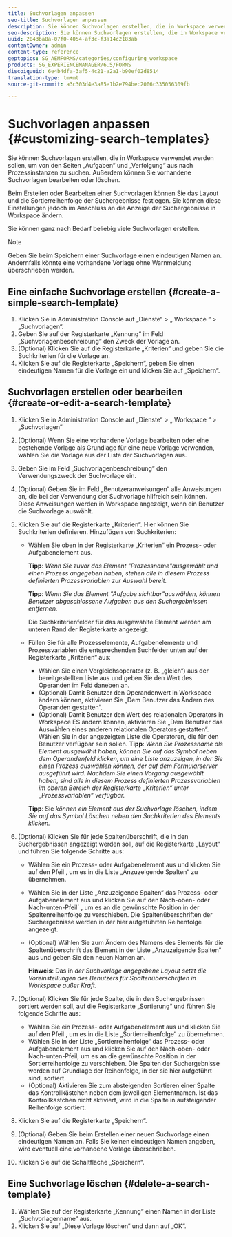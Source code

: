 ```yaml
---
title: Suchvorlagen anpassen
seo-title: Suchvorlagen anpassen
description: Sie können Suchvorlagen erstellen, die in Workspace verwendet werden sollen, um von den Seiten „Aufgaben“ und „Verfolgung“ aus nach Prozessinstanzen zu suchen. Außerdem können Sie vorhandene Suchvorlagen bearbeiten oder löschen.
seo-description: Sie können Suchvorlagen erstellen, die in Workspace verwendet werden sollen, um von den Seiten „Aufgaben“ und „Verfolgung“ aus nach Prozessinstanzen zu suchen. Außerdem können Sie vorhandene Suchvorlagen bearbeiten oder löschen.
uuid: 2043ba8a-07f0-4054-af3c-f3a14c2183ab
contentOwner: admin
content-type: reference
geptopics: SG_AEMFORMS/categories/configuring_workspace
products: SG_EXPERIENCEMANAGER/6.5/FORMS
discoiquuid: 6e4b4dfa-3af5-4c21-a2a1-b90ef02d8514
translation-type: tm+mt
source-git-commit: a3c303d4e3a85e1b2e794bec2006c335056309fb

---
```



# Suchvorlagen anpassen {#customizing-search-templates}

Sie können Suchvorlagen erstellen, die in Workspace verwendet werden sollen, um von den Seiten „Aufgaben“ und „Verfolgung“ aus nach Prozessinstanzen zu suchen. Außerdem können Sie vorhandene Suchvorlagen bearbeiten oder löschen.

Beim Erstellen oder Bearbeiten einer Suchvorlagen können Sie das Layout und die Sortierreihenfolge der Suchergebnisse festlegen. Sie können diese Einstellungen jedoch im Anschluss an die Anzeige der Suchergebnisse in Workspace ändern.

Sie können ganz nach Bedarf beliebig viele Suchvorlagen erstellen.

>[!NOTE]
>
>Geben Sie beim Speichern einer Suchvorlage einen eindeutigen Namen an. Andernfalls könnte eine vorhandene Vorlage ohne Warnmeldung überschrieben werden.

## Eine einfache Suchvorlage erstellen {#create-a-simple-search-template}

1. Klicken Sie in Administration Console auf „Dienste“ > „ Workspace “ > „Suchvorlagen“.
1. Geben Sie auf der Registerkarte „Kennung“ im Feld „Suchvorlagenbeschreibung“ den Zweck der Vorlage an.
1. (Optional) Klicken Sie auf die Registerkarte „Kriterien“ und geben Sie die Suchkriterien für die Vorlage an.
1. Klicken Sie auf die Registerkarte „Speichern“, geben Sie einen eindeutigen Namen für die Vorlage ein und klicken Sie auf „Speichern“.

## Suchvorlagen erstellen oder bearbeiten {#create-or-edit-a-search-template}

1. Klicken Sie in Administration Console auf „Dienste“ > „ Workspace “ > „Suchvorlagen“
1. (Optional) Wenn Sie eine vorhandene Vorlage bearbeiten oder eine bestehende Vorlage als Grundlage für eine neue Vorlage verwenden, wählen Sie die Vorlage aus der Liste der Suchvorlagen aus.
1. Geben Sie im Feld „Suchvorlagenbeschreibung“ den Verwendungszweck der Suchvorlage ein.
1. (Optional) Geben Sie im Feld „Benutzeranweisungen“ alle Anweisungen an, die bei der Verwendung der Suchvorlage hilfreich sein können. Diese Anweisungen werden in Workspace angezeigt, wenn ein Benutzer die Suchvorlage auswählt.
1. Klicken Sie auf die Registerkarte „Kriterien“. Hier können Sie Suchkriterien definieren. Hinzufügen von Suchkriterien:

   * Wählen Sie oben in der Registerkarte „Kriterien“ ein Prozess- oder Aufgabenelement aus.

      **Tipp**: *Wenn Sie zuvor das Element &quot;Prozessname&quot;ausgewählt und einen Prozess angegeben haben, stehen alle in diesem Prozess definierten Prozessvariablen zur Auswahl bereit.*

      **Tipp**: *Wenn Sie das Element &quot;Aufgabe sichtbar&quot;auswählen, können Benutzer abgeschlossene Aufgaben aus den Suchergebnissen entfernen.*

      Die Suchkriterienfelder für das ausgewählte Element werden am unteren Rand der Registerkarte angezeigt.

   * Füllen Sie für alle Prozesselemente, Aufgabenelemente und Prozessvariablen die entsprechenden Suchfelder unten auf der Registerkarte „Kriterien“ aus:

      * Wählen Sie einen Vergleichsoperator (z. B. „gleich“) aus der bereitgestellten Liste aus und geben Sie den Wert des Operanden im Feld daneben an.
      * (Optional) Damit Benutzer den Operandenwert in Workspace ändern können, aktivieren Sie „Dem Benutzer das Ändern des Operanden gestatten“.
      * (Optional) Damit Benutzer den Wert des relationalen Operators in Workspace ES ändern können, aktivieren Sie „Dem Benutzer das Auswählen eines anderen relationalen Operators gestatten“. Wählen Sie in der angezeigten Liste die Operatoren, die für den Benutzer verfügbar sein sollen.
      **Tipp**: *Wenn Sie Prozessname als Element ausgewählt haben, können Sie auf das Symbol neben dem Operandenfeld klicken, um eine Liste anzuzeigen, in der Sie einen Prozess auswählen können, der auf dem Formularserver ausgeführt wird. Nachdem Sie einen Vorgang ausgewählt haben, sind alle in diesem Prozess definierten Prozessvariablen im oberen Bereich der Registerkarte „Kriterien“ unter „Prozessvariablen“ verfügbar.*

      **Tipp**: Sie *können ein Element aus der Suchvorlage löschen, indem Sie auf das Symbol Löschen neben den Suchkriterien des Elements klicken.*


1. (Optional) Klicken Sie für jede Spaltenüberschrift, die in den Suchergebnissen angezeigt werden soll, auf die Registerkarte „Layout“ und führen Sie folgende Schritte aus:

   * Wählen Sie ein Prozess- oder Aufgabenelement aus und klicken Sie auf den Pfeil  , um es in die Liste „Anzuzeigende Spalten“ zu übernehmen.
   * Wählen Sie in der Liste „Anzuzeigende Spalten“ das Prozess- oder Aufgabenelement aus und klicken Sie auf den Nach-oben- oder Nach-unten-Pfeil´ , um es an die gewünschte Position in der Spaltenreihenfolge zu verschieben. Die Spaltenüberschriften der Suchergebnisse werden in der hier aufgeführten Reihenfolge angezeigt.
   * (Optional) Wählen Sie zum Ändern des Namens des Elements für die Spaltenüberschrift das Element in der Liste „Anzuzeigende Spalten“ aus und geben Sie den neuen Namen an.

      **Hinweis**: Das in *der Suchvorlage angegebene Layout setzt die Voreinstellungen des Benutzers für Spaltenüberschriften in Workspace außer Kraft.*

1. (Optional) Klicken Sie für jede Spalte, die in den Suchergebnissen sortiert werden soll, auf die Registerkarte „Sortierung“ und führen Sie folgende Schritte aus:

   * Wählen Sie ein Prozess- oder Aufgabenelement aus und klicken Sie auf den Pfeil  , um es in die Liste „Sortierreihenfolge“ zu übernehmen.
   * Wählen Sie in der Liste „Sortierreihenfolge“ das Prozess- oder Aufgabenelement aus und klicken Sie auf den Nach-oben- oder Nach-unten-Pfeil, um es an die gewünschte Position in der Sortierreihenfolge zu verschieben. Die Spalten der Suchergebnisse werden auf Grundlage der Reihenfolge, in der sie hier aufgeführt sind, sortiert.
   * (Optional) Aktivieren Sie zum absteigenden Sortieren einer Spalte das Kontrollkästchen neben dem jeweiligen Elementnamen. Ist das Kontrollkästchen nicht aktiviert, wird in die Spalte in aufsteigender Reihenfolge sortiert.

1. Klicken Sie auf die Registerkarte „Speichern“.
1. (Optional) Geben Sie beim Erstellen einer neuen Suchvorlage einen eindeutigen Namen an. Falls Sie keinen eindeutigen Namen angeben, wird eventuell eine vorhandene Vorlage überschrieben.
1. Klicken Sie auf die Schaltfläche „Speichern“.

## Eine Suchvorlage löschen {#delete-a-search-template}

1. Wählen Sie auf der Registerkarte „Kennung“ einen Namen in der Liste „Suchvorlagenname“ aus.
1. Klicken Sie auf „Diese Vorlage löschen“ und dann auf „OK“.

